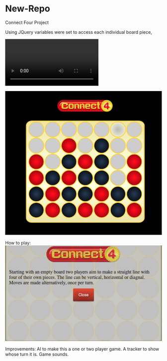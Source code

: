 # New-Repo
Connect Four Project

Using JQuery variables were set to access each individual board piece, 

![Clip of Game Board](https://github.com/TCJohnson1/New-Repo/blob/main/Project-1/images/GB.mp4)

![Image of Game Board](https://github.com/TCJohnson1/New-Repo/blob/main/Project-1/images/GameBoard.jpeg)



How to play:
![Image of How To Play](https://github.com/TCJohnson1/New-Repo/blob/main/Project-1/images/HowToPlay.jpeg)

Improvements:
AI to make this a one or two player game.
A tracker to show whose turn it is.
Game sounds.